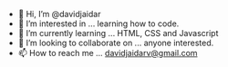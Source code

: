 - 👋 Hi, I’m @davidjaidar
- 👀 I’m interested in ... learning how to code.
- 🌱 I’m currently learning ... HTML, CSS and Javascript
- 💞️ I’m looking to collaborate on ... anyone interested.
- 📫 How to reach me ... davidjaidarv@gmail.com

<!---
davidjaidar/davidjaidar is a ✨ special ✨ repository because its `README.md` (this file) appears on your GitHub profile.
You can click the Preview link to take a look at your changes.
--->
